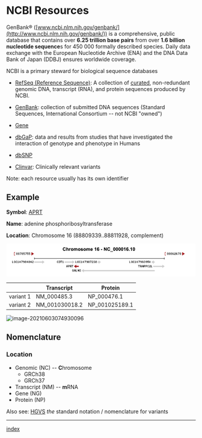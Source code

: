 # NCBI Resources



GenBank® ([www.ncbi.nlm.nih.gov/genbank/](http://www.ncbi.nlm.nih.gov/genbank/)) is a comprehensive, public database that contains over **6.25 trillion base pairs** from over **1.6 billion nucleotide sequence**s for 450 000 formally described species. Daily data exchange with the European Nucleotide Archive (ENA) and the DNA Data Bank of Japan (DDBJ) ensures worldwide coverage.



NCBI is a primary steward for biological sequence databases

* [RefSeq (Reference Sequence)](https://www.ncbi.nlm.nih.gov/RefSeq/): A collection of <u>curated</u>, non-redundant genomic DNA, transcript (RNA), and protein sequences produced by NCBI.
* [GenBank](https://www.ncbi.nlm.nih.gov/genbank/): collection of submitted DNA sequences (Standard Sequences, International Consortium -- not NCBI "owned")

* [Gene](https://www.ncbi.nlm.nih.gov/gene)
* [dbGaP](https://www.ncbi.nlm.nih.gov/gap/):  data and results from studies that have investigated the interaction of genotype and phenotype in Humans
* [dbSNP](https://www.ncbi.nlm.nih.gov/snp/)

* [Clinvar](https://www.ncbi.nlm.nih.gov/clinvar/): Clinically relevant variants

Note: each resource usually has its own identifier



## Example

**Symbol**:	   [APRT](https://www.ncbi.nlm.nih.gov/gene/353) 	

**Name**:	     adenine phosphoribosyltransferase

**Location**:	Chromosome 16  (88809339..88811928, complement)

![image-20210603074916213](img-src/ncbi.assets/image-20210603074916213.png)

|           | Transcript     | Protein        |
| --------- | -------------- | -------------- |
| variant 1 | NM_000485.3    | NP_000476.1    |
| variant 2 | NM_001030018.2 | NP_001025189.1 |



![image-20210603074930096](../02-genomics/img-src/image-20210603074930096.png)





## Nomenclature

### Location

* Genomic (NC) -- **C**hromosome
  * GRCh38
  * GRCh37
* Transcript (NM) -- **m**RNA
* Gene (NG) 
* Protein (NP)



Also see: [HGVS](https://varnomen.hgvs.org/) *the* standard notation / nomenclature for variants

---

[index](https://cbiit.github.io/brownbag-science/02-sequencing)
